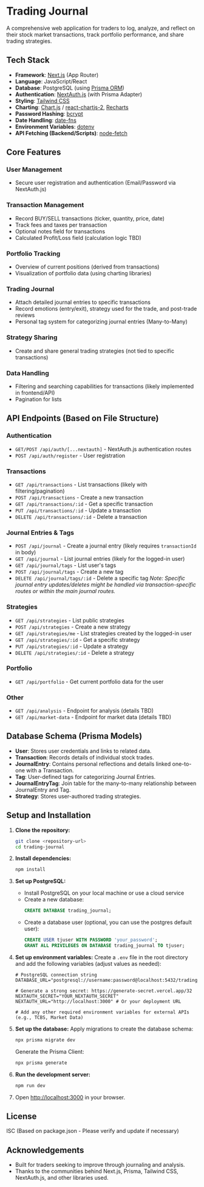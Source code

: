 # Trading Journal

A comprehensive web application for traders to log, analyze, and reflect on their stock market transactions, track portfolio performance, and share trading strategies.

## Tech Stack

- **Framework**: [Next.js](https://nextjs.org/) (App Router)
- **Language**: JavaScript/React
- **Database**: PostgreSQL (using [Prisma ORM](https://www.prisma.io/))
- **Authentication**: [NextAuth.js](https://next-auth.js.org/) (with Prisma Adapter)
- **Styling**: [Tailwind CSS](https://tailwindcss.com/)
- **Charting**: [Chart.js](https://www.chartjs.org/) / [react-chartjs-2](https://react-chartjs-2.js.org/), [Recharts](https://recharts.org/)
- **Password Hashing**: [bcrypt](https://github.com/kelektiv/node.bcrypt.js)
- **Date Handling**: [date-fns](https://date-fns.org/)
- **Environment Variables**: [dotenv](https://github.com/motdotla/dotenv)
- **API Fetching (Backend/Scripts)**: [node-fetch](https://github.com/node-fetch/node-fetch)

## Core Features

### User Management
- Secure user registration and authentication (Email/Password via NextAuth.js)

### Transaction Management
- Record BUY/SELL transactions (ticker, quantity, price, date)
- Track fees and taxes per transaction
- Optional notes field for transactions
- Calculated Profit/Loss field (calculation logic TBD)

### Portfolio Tracking
- Overview of current positions (derived from transactions)
- Visualization of portfolio data (using charting libraries)

### Trading Journal
- Attach detailed journal entries to specific transactions
- Record emotions (entry/exit), strategy used for the trade, and post-trade reviews
- Personal tag system for categorizing journal entries (Many-to-Many)

### Strategy Sharing
- Create and share general trading strategies (not tied to specific transactions)

### Data Handling
- Filtering and searching capabilities for transactions (likely implemented in frontend/API)
- Pagination for lists

## API Endpoints (Based on File Structure)

### Authentication
- `GET/POST /api/auth/[...nextauth]` - NextAuth.js authentication routes
- `POST /api/auth/register` - User registration

### Transactions
- `GET /api/transactions` - List transactions (likely with filtering/pagination)
- `POST /api/transactions` - Create a new transaction
- `GET /api/transactions/:id` - Get a specific transaction
- `PUT /api/transactions/:id` - Update a transaction
- `DELETE /api/transactions/:id` - Delete a transaction

### Journal Entries & Tags
- `POST /api/journal` - Create a journal entry (likely requires `transactionId` in body)
- `GET /api/journal` - List journal entries (likely for the logged-in user)
- `GET /api/journal/tags` - List user's tags
- `POST /api/journal/tags` - Create a new tag
- `DELETE /api/journal/tags/:id` - Delete a specific tag
*Note: Specific journal entry updates/deletes might be handled via transaction-specific routes or within the main journal routes.*

### Strategies
- `GET /api/strategies` - List public strategies
- `POST /api/strategies` - Create a new strategy
- `GET /api/strategies/me` - List strategies created by the logged-in user
- `GET /api/strategies/:id` - Get a specific strategy
- `PUT /api/strategies/:id` - Update a strategy
- `DELETE /api/strategies/:id` - Delete a strategy

### Portfolio
- `GET /api/portfolio` - Get current portfolio data for the user

### Other
- `GET /api/analysis` - Endpoint for analysis (details TBD)
- `GET /api/market-data` - Endpoint for market data (details TBD)

## Database Schema (Prisma Models)

- **User**: Stores user credentials and links to related data.
- **Transaction**: Records details of individual stock trades.
- **JournalEntry**: Contains personal reflections and details linked one-to-one with a Transaction.
- **Tag**: User-defined tags for categorizing Journal Entries.
- **JournalEntryTag**: Join table for the many-to-many relationship between JournalEntry and Tag.
- **Strategy**: Stores user-authored trading strategies.

## Setup and Installation

1.  **Clone the repository:**
    ```bash
    git clone <repository-url>
    cd trading-journal
    ```

2.  **Install dependencies:**
    ```bash
    npm install
    ```

3.  **Set up PostgreSQL:**
    - Install PostgreSQL on your local machine or use a cloud service
    - Create a new database:
      ```sql
      CREATE DATABASE trading_journal;
      ```
    - Create a database user (optional, you can use the postgres default user):
      ```sql
      CREATE USER tjuser WITH PASSWORD 'your_password';
      GRANT ALL PRIVILEGES ON DATABASE trading_journal TO tjuser;
      ```

4.  **Set up environment variables:**
    Create a `.env` file in the root directory and add the following variables (adjust values as needed):
    ```dotenv
    # PostgreSQL connection string
    DATABASE_URL="postgresql://username:password@localhost:5432/trading_journal"

    # Generate a strong secret: https://generate-secret.vercel.app/32
    NEXTAUTH_SECRET="YOUR_NEXTAUTH_SECRET"
    NEXTAUTH_URL="http://localhost:3000" # Or your deployment URL

    # Add any other required environment variables for external APIs (e.g., TCBS, Market Data)
    ```

5.  **Set up the database:**
    Apply migrations to create the database schema:
    ```bash
    npx prisma migrate dev
    ```
    Generate the Prisma Client:
    ```bash
    npx prisma generate
    ```

6.  **Run the development server:**
    ```bash
    npm run dev
    ```

7.  Open [http://localhost:3000](http://localhost:3000) in your browser.

## License

ISC (Based on package.json - Please verify and update if necessary)

## Acknowledgements

- Built for traders seeking to improve through journaling and analysis.
- Thanks to the communities behind Next.js, Prisma, Tailwind CSS, NextAuth.js, and other libraries used.
